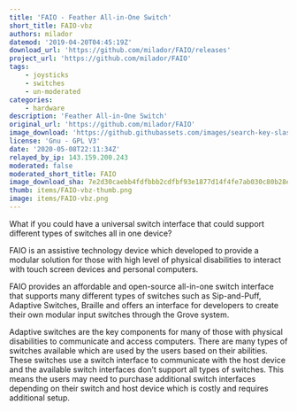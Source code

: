 ```yaml
---
title: 'FAIO - Feather All-in-One Switch'
short_title: FAIO-vbz
authors: milador
datemod: '2019-04-20T04:45:19Z'
download_url: 'https://github.com/milador/FAIO/releases'
project_url: 'https://github.com/milador/FAIO'
tags:
    - joysticks
    - switches
    - un-moderated
categories:
    - hardware
description: 'Feather All-in-One Switch'
original_url: 'https://github.com/milador/FAIO'
image_download: 'https://github.githubassets.com/images/search-key-slash.svg'
license: 'Gnu - GPL V3'
date: '2020-05-08T22:11:34Z'
relayed_by_ip: 143.159.200.243
moderated: false
moderated_short_title: FAIO
image_download_sha: 7e2d30caebb4fdfbbb2cdfbf93e1877d14f4fe7ab030c80b28e4973604a4c16e
thumb: items/FAIO-vbz-thumb.png
image: items/FAIO-vbz.png
---
```

What if you could have a universal switch interface that could support different types of switches all in one device?

FAIO is an assistive technology device which developed to provide a modular solution for those with high level of physical disabilities to interact with touch screen devices and personal computers.

FAIO provides an affordable and open-source all-in-one switch interface that supports many different types of switches such as Sip-and-Puff, Adaptive Switches, Braille and offers an interface for developers to create their own modular input switches through the Grove system.

Adaptive switches are the key components for many of those with physical disabilities to communicate and access computers. There are many types of switches available which are used by the users based on their abilities. These switches use a switch interface to communicate with the host device and the available switch interfaces don’t support all types of switches. This means the users may need to purchase additional switch interfaces depending on their switch and host device which is costly and requires additional setup.